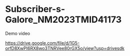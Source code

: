 # Subscriber-s-Galore_NM2023TMID41173

Demo video

https://drive.google.com/file/d/1G5-orfD8XwPI6RX8wo3TNRVee80rGX5o/view?usp=drivesdk
